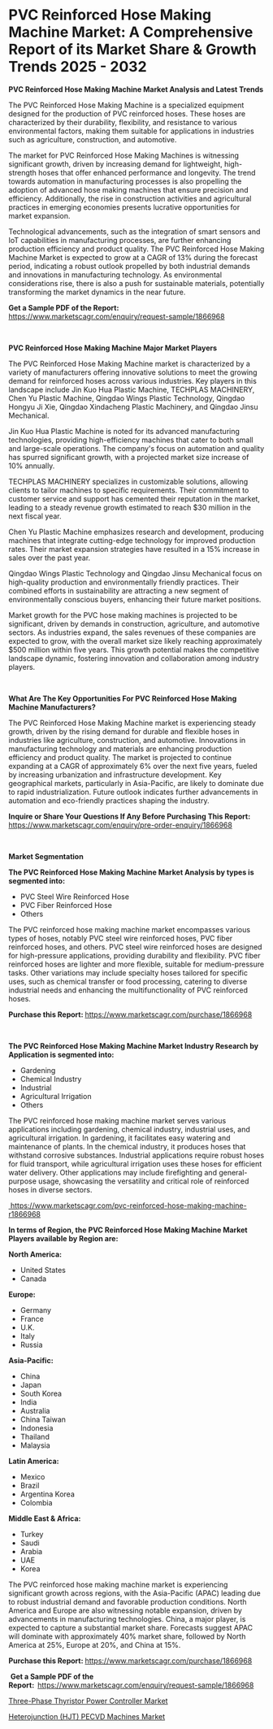 <p><h1>PVC Reinforced Hose Making Machine Market: A Comprehensive Report of its Market Share & Growth Trends 2025 - 2032</h1></p><p><strong>PVC Reinforced Hose Making Machine Market Analysis and Latest Trends</strong></p>
<p><p>The PVC Reinforced Hose Making Machine is a specialized equipment designed for the production of PVC reinforced hoses. These hoses are characterized by their durability, flexibility, and resistance to various environmental factors, making them suitable for applications in industries such as agriculture, construction, and automotive.</p><p>The market for PVC Reinforced Hose Making Machines is witnessing significant growth, driven by increasing demand for lightweight, high-strength hoses that offer enhanced performance and longevity. The trend towards automation in manufacturing processes is also propelling the adoption of advanced hose making machines that ensure precision and efficiency. Additionally, the rise in construction activities and agricultural practices in emerging economies presents lucrative opportunities for market expansion.</p><p>Technological advancements, such as the integration of smart sensors and IoT capabilities in manufacturing processes, are further enhancing production efficiency and product quality. The PVC Reinforced Hose Making Machine Market is expected to grow at a CAGR of 13% during the forecast period, indicating a robust outlook propelled by both industrial demands and innovations in manufacturing technology. As environmental considerations rise, there is also a push for sustainable materials, potentially transforming the market dynamics in the near future.</p></p>
<p><strong>Get a Sample PDF of the Report:&nbsp;</strong> <a href="https://www.marketscagr.com/enquiry/request-sample/1866968?utm_campaign=1848&utm_medium=2&utm_source=Github&utm_content=ia&utm_term=12042025&utm_id=pvc-reinforced-hose-making-machine">https://www.marketscagr.com/enquiry/request-sample/1866968</a></p>
<p>&nbsp;</p>
<p><strong>PVC Reinforced Hose Making Machine Major Market Players</strong></p>
<p><p>The PVC Reinforced Hose Making Machine market is characterized by a variety of manufacturers offering innovative solutions to meet the growing demand for reinforced hoses across various industries. Key players in this landscape include Jin Kuo Hua Plastic Machine, TECHPLAS MACHINERY, Chen Yu Plastic Machine, Qingdao Wings Plastic Technology, Qingdao Hongyu Ji Xie, Qingdao Xindacheng Plastic Machinery, and Qingdao Jinsu Mechanical.</p><p>Jin Kuo Hua Plastic Machine is noted for its advanced manufacturing technologies, providing high-efficiency machines that cater to both small and large-scale operations. The company's focus on automation and quality has spurred significant growth, with a projected market size increase of 10% annually.</p><p>TECHPLAS MACHINERY specializes in customizable solutions, allowing clients to tailor machines to specific requirements. Their commitment to customer service and support has cemented their reputation in the market, leading to a steady revenue growth estimated to reach $30 million in the next fiscal year.</p><p>Chen Yu Plastic Machine emphasizes research and development, producing machines that integrate cutting-edge technology for improved production rates. Their market expansion strategies have resulted in a 15% increase in sales over the past year.</p><p>Qingdao Wings Plastic Technology and Qingdao Jinsu Mechanical focus on high-quality production and environmentally friendly practices. Their combined efforts in sustainability are attracting a new segment of environmentally conscious buyers, enhancing their future market positions.</p><p>Market growth for the PVC hose making machines is projected to be significant, driven by demands in construction, agriculture, and automotive sectors. As industries expand, the sales revenues of these companies are expected to grow, with the overall market size likely reaching approximately $500 million within five years. This growth potential makes the competitive landscape dynamic, fostering innovation and collaboration among industry players.</p></p>
<p>&nbsp;</p>
<p><strong>What Are The Key Opportunities For PVC Reinforced Hose Making Machine Manufacturers?</strong></p>
<p><p>The PVC Reinforced Hose Making Machine market is experiencing steady growth, driven by the rising demand for durable and flexible hoses in industries like agriculture, construction, and automotive. Innovations in manufacturing technology and materials are enhancing production efficiency and product quality. The market is projected to continue expanding at a CAGR of approximately 6% over the next five years, fueled by increasing urbanization and infrastructure development. Key geographical markets, particularly in Asia-Pacific, are likely to dominate due to rapid industrialization. Future outlook indicates further advancements in automation and eco-friendly practices shaping the industry.</p></p>
<p><strong>Inquire or Share Your Questions If Any Before Purchasing This Report:</strong> <a href="https://www.marketscagr.com/enquiry/pre-order-enquiry/1866968?utm_campaign=1848&utm_medium=2&utm_source=Github&utm_content=ia&utm_term=12042025&utm_id=pvc-reinforced-hose-making-machine">https://www.marketscagr.com/enquiry/pre-order-enquiry/1866968</a></p>
<p>&nbsp;</p>
<p><strong>Market Segmentation</strong></p>
<p><strong>The PVC Reinforced Hose Making Machine Market Analysis by types is segmented into:</strong></p>
<p><ul><li>PVC Steel Wire Reinforced Hose</li><li>PVC Fiber Reinforced Hose</li><li>Others</li></ul></p>
<p><p>The PVC reinforced hose making machine market encompasses various types of hoses, notably PVC steel wire reinforced hoses, PVC fiber reinforced hoses, and others. PVC steel wire reinforced hoses are designed for high-pressure applications, providing durability and flexibility. PVC fiber reinforced hoses are lighter and more flexible, suitable for medium-pressure tasks. Other variations may include specialty hoses tailored for specific uses, such as chemical transfer or food processing, catering to diverse industrial needs and enhancing the multifunctionality of PVC reinforced hoses.</p></p>
<p><strong>Purchase this Report:&nbsp;</strong><a href="https://www.marketscagr.com/purchase/1866968?utm_campaign=1848&utm_medium=2&utm_source=Github&utm_content=ia&utm_term=12042025&utm_id=pvc-reinforced-hose-making-machine">https://www.marketscagr.com/purchase/1866968</a></p>
<p>&nbsp;</p>
<p><strong>The PVC Reinforced Hose Making Machine Market Industry Research by Application is segmented into:</strong></p>
<p><ul><li>Gardening</li><li>Chemical Industry</li><li>Industrial</li><li>Agricultural Irrigation</li><li>Others</li></ul></p>
<p><p>The PVC reinforced hose making machine market serves various applications including gardening, chemical industry, industrial uses, and agricultural irrigation. In gardening, it facilitates easy watering and maintenance of plants. In the chemical industry, it produces hoses that withstand corrosive substances. Industrial applications require robust hoses for fluid transport, while agricultural irrigation uses these hoses for efficient water delivery. Other applications may include firefighting and general-purpose usage, showcasing the versatility and critical role of reinforced hoses in diverse sectors.</p></p>
<p><a href="https://www.marketscagr.com/pvc-reinforced-hose-making-machine-r1866968?utm_campaign=1848&utm_medium=2&utm_source=Github&utm_content=ia&utm_term=12042025&utm_id=pvc-reinforced-hose-making-machine">&nbsp;https://www.marketscagr.com/pvc-reinforced-hose-making-machine-r1866968</a></p>
<p><strong>In terms of Region, the PVC Reinforced Hose Making Machine Market Players available by Region are:</strong></p>
<p>
    <p> <strong> North America: </strong>
        <ul>
            <li>United States</li>
            <li>Canada</li>
        </ul>
        </p> 
    <p> <strong> Europe: </strong>
        <ul>
            <li>Germany</li>
            <li>France</li>
            <li>U.K.</li>
            <li>Italy</li>
            <li>Russia</li>
        </ul>
        </p> 
    <p> <strong> Asia-Pacific: </strong>
        <ul>
            <li>China</li>
            <li>Japan</li>
            <li>South Korea</li>
            <li>India</li>
            <li>Australia</li>
            <li>China Taiwan</li>
            <li>Indonesia</li>
            <li>Thailand</li>
            <li>Malaysia</li>
        </ul>
        </p> 
    <p> <strong> Latin America: </strong>
        <ul>
            <li>Mexico</li>
            <li>Brazil</li>
            <li>Argentina Korea</li>
            <li>Colombia</li>
        </ul>
        </p> 
    <p> <strong> Middle East & Africa: </strong>
        <ul>
            <li>Turkey</li>
            <li>Saudi</li>
            <li>Arabia</li>
            <li>UAE</li>
            <li>Korea</li>
        </ul>
    </p>
    </p>
<p><p>The PVC reinforced hose making machine market is experiencing significant growth across regions, with the Asia-Pacific (APAC) leading due to robust industrial demand and favorable production conditions. North America and Europe are also witnessing notable expansion, driven by advancements in manufacturing technologies. China, a major player, is expected to capture a substantial market share. Forecasts suggest APAC will dominate with approximately 40% market share, followed by North America at 25%, Europe at 20%, and China at 15%.</p></p>
<p><strong>Purchase this Report: </strong><a href="https://www.marketscagr.com/purchase/1866968?utm_campaign=1848&utm_medium=2&utm_source=Github&utm_content=ia&utm_term=12042025&utm_id=pvc-reinforced-hose-making-machine">https://www.marketscagr.com/purchase/1866968</a></p>
<p>&nbsp;<strong>Get a Sample PDF of the Report:&nbsp;&nbsp;</strong><a href="https://www.marketscagr.com/enquiry/request-sample/1866968?utm_campaign=1848&utm_medium=2&utm_source=Github&utm_content=ia&utm_term=12042025&utm_id=pvc-reinforced-hose-making-machine">https://www.marketscagr.com/enquiry/request-sample/1866968</a></p>
<p><strong></strong></p>
<p><p><a href="https://github.com/WillieWoodard/Market-Research-Report-List-7/blob/main/three-phase-thyristor-power-controller-market.md?utm_campaign=1848&utm_medium=2&utm_source=Github&utm_content=ia&utm_term=12042025&utm_id=pvc-reinforced-hose-making-machine">Three-Phase Thyristor Power Controller Market</a></p><p><a href="https://github.com/marloy8/Market-Research-Report-List-7/blob/main/heterojunction-hjt-pecvd-machines-market.md?utm_campaign=1848&utm_medium=2&utm_source=Github&utm_content=ia&utm_term=12042025&utm_id=pvc-reinforced-hose-making-machine">Heterojunction (HJT) PECVD Machines Market</a></p></p>